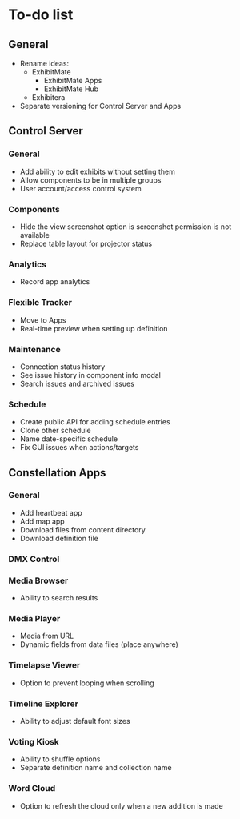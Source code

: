 # To-do list

## General
- Rename ideas:
  - ExhibitMate
    - ExhibitMate Apps
    - ExhibitMate Hub
  - Exhibitera
- Separate versioning for Control Server and Apps

## Control Server

### General
- Add ability to edit exhibits without setting them
- Allow components to be in multiple groups
- User account/access control system

### Components
- Hide the view screenshot option is screenshot permission is not available
- Replace table layout for projector status

### Analytics
- Record app analytics

### Flexible Tracker
- Move to Apps
- Real-time preview when setting up definition

### Maintenance
- Connection status history
- See issue history in component info modal
- Search issues and archived issues

### Schedule
- Create public API for adding schedule entries
- Clone other schedule
- Name date-specific schedule
- Fix GUI issues when actions/targets

## Constellation Apps

### General
- Add heartbeat app
- Add map app
- Download files from content directory
- Download definition file

### DMX Control

### Media Browser
- Ability to search results

### Media Player
- Media from URL
- Dynamic fields from data files (place anywhere)

### Timelapse Viewer
- Option to prevent looping when scrolling

### Timeline Explorer
- Ability to adjust default font sizes

### Voting Kiosk
- Ability to shuffle options
- Separate definition name and collection name

### Word Cloud
- Option to refresh the cloud only when a new addition is made